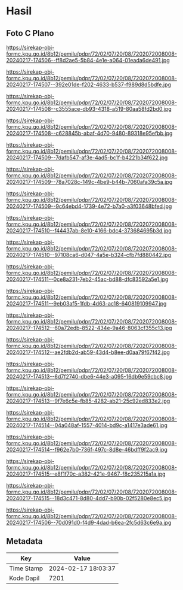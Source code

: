 # Hasil

## Foto C Plano

https://sirekap-obj-formc.kpu.go.id/8b12/pemilu/pdpr/72/02/07/20/08/7202072008008-20240217-174506--ff8d2ae5-5b84-4e1e-a064-01eada6de491.jpg

https://sirekap-obj-formc.kpu.go.id/8b12/pemilu/pdpr/72/02/07/20/08/7202072008008-20240217-174507--392e01de-f202-4633-b537-f989d8d5bdfe.jpg

https://sirekap-obj-formc.kpu.go.id/8b12/pemilu/pdpr/72/02/07/20/08/7202072008008-20240217-174508--c3555ace-db93-4318-a519-80aa58fd2bd0.jpg

https://sirekap-obj-formc.kpu.go.id/8b12/pemilu/pdpr/72/02/07/20/08/7202072008008-20240217-174508--c628845b-abaf-4d70-9480-89318e95efbb.jpg

https://sirekap-obj-formc.kpu.go.id/8b12/pemilu/pdpr/72/02/07/20/08/7202072008008-20240217-174509--7dafb547-af3e-4ad5-bc1f-b4221b34f622.jpg

https://sirekap-obj-formc.kpu.go.id/8b12/pemilu/pdpr/72/02/07/20/08/7202072008008-20240217-174509--78a7028c-149c-4be9-b44b-7060afa39c5a.jpg

https://sirekap-obj-formc.kpu.go.id/8b12/pemilu/pdpr/72/02/07/20/08/7202072008008-20240217-174509--9c64ebd4-1739-4e72-b7a0-a3f03648bfed.jpg

https://sirekap-obj-formc.kpu.go.id/8b12/pemilu/pdpr/72/02/07/20/08/7202072008008-20240217-174510--f44437ab-8e10-4166-bdc4-373684695b3d.jpg

https://sirekap-obj-formc.kpu.go.id/8b12/pemilu/pdpr/72/02/07/20/08/7202072008008-20240217-174510--97108ca6-d047-4a5e-b324-cfb7fd880442.jpg

https://sirekap-obj-formc.kpu.go.id/8b12/pemilu/pdpr/72/02/07/20/08/7202072008008-20240217-174511--0ce8a231-7eb2-45ac-bd88-dfc83592a5e1.jpg

https://sirekap-obj-formc.kpu.go.id/8b12/pemilu/pdpr/72/02/07/20/08/7202072008008-20240217-174511--9eb03af5-1fdb-4d63-ac18-640819109947.jpg

https://sirekap-obj-formc.kpu.go.id/8b12/pemilu/pdpr/72/02/07/20/08/7202072008008-20240217-174512--60a72edb-8522-434e-9a46-8063cf355c13.jpg

https://sirekap-obj-formc.kpu.go.id/8b12/pemilu/pdpr/72/02/07/20/08/7202072008008-20240217-174512--ae2fdb2d-ab59-43d4-b8ee-d0aa79f67f42.jpg

https://sirekap-obj-formc.kpu.go.id/8b12/pemilu/pdpr/72/02/07/20/08/7202072008008-20240217-174513--6d7f2740-dbe6-44e3-a095-16db9e59cbc8.jpg

https://sirekap-obj-formc.kpu.go.id/8b12/pemilu/pdpr/72/02/07/20/08/7202072008008-20240217-174513--9f7e6c5e-fb85-4282-ab21-25c92ed833e2.jpg

https://sirekap-obj-formc.kpu.go.id/8b12/pemilu/pdpr/72/02/07/20/08/7202072008008-20240217-174514--04a048af-1557-4014-bd9c-a1417e3ade61.jpg

https://sirekap-obj-formc.kpu.go.id/8b12/pemilu/pdpr/72/02/07/20/08/7202072008008-20240217-174514--f962e7b0-736f-497c-8d8e-46bdff9f2ac9.jpg

https://sirekap-obj-formc.kpu.go.id/8b12/pemilu/pdpr/72/02/07/20/08/7202072008008-20240217-174515--e8f1f70c-a382-421e-9467-f8c235215a1a.jpg

https://sirekap-obj-formc.kpu.go.id/8b12/pemilu/pdpr/72/02/07/20/08/7202072008008-20240217-174515--18d3c471-8d80-4dd7-b90b-02f5280e8ec5.jpg

https://sirekap-obj-formc.kpu.go.id/8b12/pemilu/pdpr/72/02/07/20/08/7202072008008-20240217-174506--70d091d0-f4d9-4dad-b6ea-2fc5d63c6e9a.jpg


## Metadata

| Key        | Value               |
| ---------- | ------------------- |
| Time Stamp | 2024-02-17 18:03:37 |
| Kode Dapil | 7201                |



